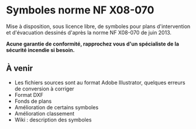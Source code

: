 # Symboles norme NF X08-070
Mise à disposition, sous licence libre, de symboles pour plans d'intervention et d'évacuation dessinés d'après la norme NF X08-070 de juin 2013.

**Acune garantie de conformité, rapprochez vous d'un spécialiste de la sécurité incendie si besoin.**

## À venir
* Les fichiers sources sont au format Adobe Illustrator, quelques erreurs de conversion à corriger
* Format DXF
* Fonds de plans
* Amélioration de certains symboles
* Amélioration classement
* Wiki : description des symboles
